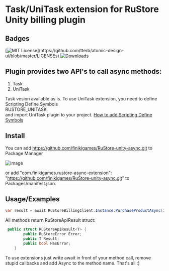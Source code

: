 # Task/UniTask extension for RuStore Unity billing plugin 

## Badges
[![MIT License](https://img.shields.io/apm/l/atomic-design-ui.svg?)](https://github.com/tterb/atomic-design-ui/blob/master/LICENSEs)
[![Downloads](https://img.shields.io/github/downloads/finikigames/RuStore-unity-async/total.svg)](https://github.com/finikigames/RuStore-unity-async/releases)

## Plugin provides two API's to call async methods:
1. Task
2. UniTask

Task vesion available as is. To use UniTask extension, you need to define Scripting Define Symbols <br>RUSTORE_UNITASK</br> and import UniTask plugin to your project.
[How to add Scripting Define Symbols](https://docs.unity3d.com/Manual/CustomScriptingSymbols.html)

## Install
You can add https://github.com/finikigames/RuStore-unity-async.git to Package Manager

![image](https://user-images.githubusercontent.com/46207/79450714-3aadd100-8020-11ea-8aae-b8d87fc4d7be.png)

or add "com.finikigames.rustore-async-extension": "https://github.com/finikigames/RuStore-unity-async.git" to Packages/manifest.json.

## Usage/Examples

```csharp
var result = await RuStoreBillingClient.Instance.PurchaseProductAsync(itemId);
```

All methods return RuStoreApiResult struct:

```csharp
 public struct RuStoreApiResult<T> {
        public RuStoreError Error;
        public T Result;
        public bool HasError;
    }
```

To use extensions just write await in front of your method call, remove stupid callbacks and add Async to the method name.
That's all :)
